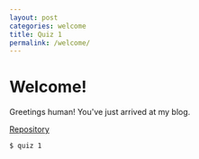 ```yaml
---
layout: post
categories: welcome
title: Quiz 1
permalink: /welcome/
---
```

# Welcome!

Greetings human! You've just arrived at my blog. 

<p><a href="https://github.com/jesmatienzo-tip/sysad2-12021/">Repository</a></p>

```
$ quiz 1
```



